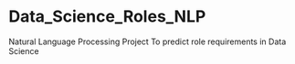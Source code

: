 # Data_Science_Roles_NLP
Natural Language Processing Project To predict role requirements in Data Science

